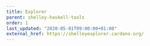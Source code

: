 ```yaml
---
title: Explorer
parent: shelley-haskell-tools
order: 1
last_updated: "2020-05-01T09:00:00+01:00"
external_href: https://shelleyexplorer.cardano.org/
---
```

